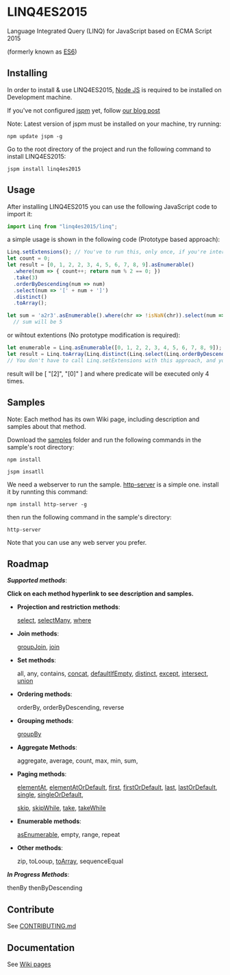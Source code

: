 # LINQ4ES2015

Language Integrated Query (LINQ) for JavaScript based on ECMA Script 2015

(formerly known as [ES6](https://github.com/lukehoban/es6features))

## Installing

In order to install & use LINQ4ES2015, [Node JS](https://nodejs.org) is required to be installed on Development machine.

If you've not configured [jspm](http://jspm.io) yet, follow [our blog post](http://fermium.co/post/1c6546ba-891d-479d-8731-896fbbae61fa/JSPM)

Note: Latest version of jspm must be installed on your machine, try running:

    npm update jspm -g

Go to the root directory of the project and run the following command to install LINQ4ES2015:

    jspm install linq4es2015

## Usage

After installing LINQ4ES2015 you can use the following JavaScript code to import it:
```javascript
import Linq from "linq4es2015/linq";
```
a simple usage is shown in the following code (Prototype based approach):
```javascript
Linq.setExtensions(); // You've to run this, only once, if you're interested in prototype based approach.
let count = 0;
let result = [0, 1, 2, 2, 3, 4, 5, 6, 7, 8, 9].asEnumerable()
  .where(num => { count++; return num % 2 == 0; })
  .take(3)
  .orderByDescending(num => num)
  .select(num => '[' + num + ']')
  .distinct()
  .toArray();

let sum = 'a2r3'.asEnumerable().where(chr => !isNaN(chr)).select(num => Number(num)).sum();
  // sum will be 5  
```

or wihtout extentions (No prototype modification is required):
```javascript
let enumerable = Linq.asEnumerable([0, 1, 2, 2, 3, 4, 5, 6, 7, 8, 9]);
let result = Linq.toArray(Linq.distinct(Linq.select(Linq.orderByDescending(Linq.take(Linq.where(enumerable, n => n % 2 == 0), 3), n => n), n => '[' + n ']')));
// You don't have to call Linq.setExtensions with this approach, and you can load any module you'd prefer to use, instead of loading all of them.
```

result will be [ "[2]", "[0]" ] and where predicate will be executed only 4 times.

## Samples

Note: Each method has its own Wiki page, including description and samples about that method.

Download the [samples](https://github.com/Fermium-co/LINQ4ES2015/tree/dev/samples) folder and run the following commands in the sample's root directory:

    npm install
    
    jspm insatll    

We need a webserver to run the sample. [http-server](https://github.com/indexzero/http-server) is a simple one. install it by runnting this command:

    npm install http-server -g  

then run the following command in the sample's directory:

    http-server
    
Note that you can use any web server you prefer.

## Roadmap

***Supported methods***:

**Click on each method hyperlink to see description and samples.**

* **Projection and restriction methods**:

    [select](https://github.com/Fermium-co/LINQ4ES2015/wiki/Select), [selectMany](https://github.com/Fermium-co/LINQ4ES2015/wiki/SelectMany), [where](https://github.com/Fermium-co/LINQ4ES2015/wiki/Where)
* **Join methods**:

    [groupJoin](https://github.com/Fermium-co/LINQ4ES2015/wiki/GroupJoin), [join](https://github.com/Fermium-co/LINQ4ES2015/wiki/Join)
* **Set methods**:

    all, any, contains, [concat](https://github.com/Fermium-co/LINQ4ES2015/wiki/Concat), [defaultIfEmpty](https://github.com/Fermium-co/LINQ4ES2015/wiki/), [distinct](https://github.com/Fermium-co/LINQ4ES2015/wiki/Distinct), [except](https://github.com/Fermium-co/LINQ4ES2015/wiki/Except), [intersect](https://github.com/Fermium-co/LINQ4ES2015/wiki/Intersect), [union](https://github.com/Fermium-co/LINQ4ES2015/wiki/Union)
* **Ordering methods**:

    orderBy, orderByDescending, reverse
* **Grouping methods**:

    [groupBy](https://github.com/Fermium-co/LINQ4ES2015/wiki/GroupBy)
* **Aggregate Methods**:

    aggregate, average, count, max, min, sum, 
* **Paging methods**:

    [elementAt](https://github.com/Fermium-co/LINQ4ES2015/wiki/ElementAt), [elementAtOrDefault](https://github.com/Fermium-co/LINQ4ES2015/wiki/ElementAtOrDefault), [first](https://github.com/Fermium-co/LINQ4ES2015/wiki/First), [firstOrDefault](https://github.com/Fermium-co/LINQ4ES2015/wiki/FirstOrDefault), [last](https://github.com/Fermium-co/LINQ4ES2015/wiki/Last), [lastOrDefault](https://github.com/Fermium-co/LINQ4ES2015/wiki/LastOrDefault), [single](https://github.com/Fermium-co/LINQ4ES2015/wiki/Single), [singleOrDefault](https://github.com/Fermium-co/LINQ4ES2015/wiki/SingleOrDefault),
    
    [skip](https://github.com/Fermium-co/LINQ4ES2015/wiki/Skip), [skipWhile](https://github.com/Fermium-co/LINQ4ES2015/wiki/SkipWhile), [take](https://github.com/Fermium-co/LINQ4ES2015/wiki/Take), [takeWhile](https://github.com/Fermium-co/LINQ4ES2015/wiki/TakeWhile) 
* **Enumerable methods**:

    [asEnumerable](https://github.com/Fermium-co/LINQ4ES2015/wiki/), empty, range, repeat
* **Other methods**:

    zip, toLooup, [toArray](https://github.com/Fermium-co/LINQ4ES2015/wiki/ToArray), sequenceEqual

***In Progress Methods***:

thenBy
thenByDescending


## Contribute

See [CONTRIBUTING.md](https://github.com/Fermium-co/LINQ4ES2015/blob/master/CONTRIBUTING.md)

## Documentation

See [Wiki pages](https://github.com/Fermium-co/LINQ4ES2015/wiki)
